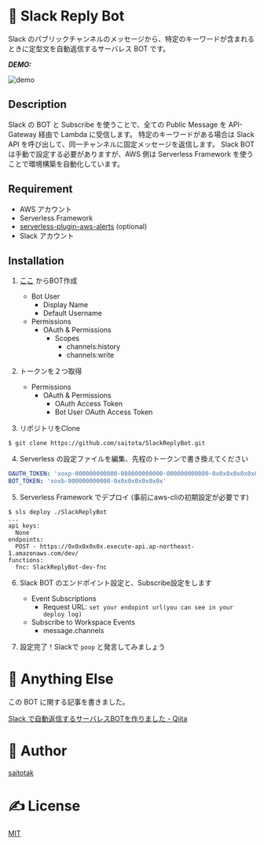 ﻿# 🤖 Slack Reply Bot
Slack のパブリックチャンネルのメッセージから、特定のキーワードが含まれるときに定型文を自動返信するサーバレス BOT です。

***DEMO:***

![demo](https://user-images.githubusercontent.com/1152469/35902255-db0707e4-0c1d-11e8-882e-ca90d1e7a933.gif)

## Description
Slack の BOT と Subscribe を使うことで、全ての Public Message を API-Gateway 経由で Lambda に受信します。
特定のキーワードがある場合は Slack API を呼び出して、同一チャンネルに固定メッセージを返信します。
Slack BOT は手動で設定する必要がありますが、AWS 側は Serverless Framework を使うことで環境構築を自動化しています。

## Requirement
- AWS アカウント
- Serverless Framework
- [serverless-plugin-aws-alerts](https://serverless.com/blog/serverless-ops-metrics/) (optional)
- Slack アカウント

## Installation
1. [ここ](https://api.slack.com/slack-apps) からBOT作成
    - Bot User
        - Display Name
        - Default Username
    - Permissions
        - OAuth & Permissions
            - Scopes
                - channels:history
                - channels:write
2. トークンを２つ取得
    - Permissions
        - OAuth & Permissions
            - OAuth Access Token
            - Bot User OAuth Access Token

3. リポジトリをClone
```
$ git clone https://github.com/saitota/SlackReplyBot.git
```

4. Serverless の設定ファイルを編集、先程のトークンで書き換えてください
``` environment_dev.yml
OAUTH_TOKEN: 'xoxp-000000000000-000000000000-000000000000-0x0x0x0x0x0x0x0x0x0x0x0x0x0x0x0x'
BOT_TOKEN: 'xoxb-000000000000-0x0x0x0x0x0x0x'
```

5. Serverless Framework でデプロイ (事前にaws-cliの初期設定が必要です)
```
$ sls deploy ./SlackReplyBot
...
api keys:
  None
endpoints:
  POST - https://0x0x0x0x0x.execute-api.ap-northeast-1.amazonaws.com/dev/
functions:
  fnc: SlackReplyBot-dev-fnc
```
6. Slack BOT のエンドポイント設定と、Subscribe設定をします
    - Event Subscriptions
        - Request URL: `set your endopint url(you can see in your deploy log)`
    - Subscribe to Workspace Events
        - message.channels

7. 設定完了！Slackで `poop` と発言してみましょう

# 🤔 Anything Else
この BOT に関する記事を書きました。

[Slack で自動返信するサーバレスBOTを作りました - Qiita](https://qiita.com/saitotak/items/822bf2dce7e3baa25ae0)

# 🐑 Author
[saitotak](https://qiita.com/saitotak)

# ✍ License
[MIT](./LICENSE)


